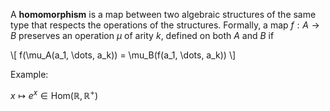 A **homomorphism** is a map between two algebraic structures of the same type that respects the operations of the structures. Formally, a map $f: A \to B$ preserves an operation $\mu$ of arity $k$, defined on both $A$ and $B$ if

\\[
f(\mu_A(a_1, \dots, a_k)) = \mu_B(f(a_1, \dots, a_k))
\\]

Example:

$x \mapsto e^x \in \mathrm{Hom}(\mathbb{R}, \mathbb{R}^+)$